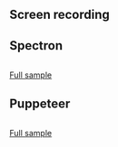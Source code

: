## Screen recording
## Spectron
```javascript
```
[Full sample](../../../sample/spectron/ScreenRecording.test.s)

## Puppeteer

```javascript
```
[Full sample](../../../sample/puppeteer/ScreenRecording.test.s)
